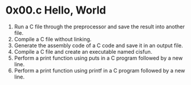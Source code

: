 # 0x00.c Hello, World
1. Run a C file through the preprocessor and save the result into another file.
2. Compile a C file without linking.
3. Generate the assembly code of a C code and save it in an output file.
4. Compile a C file and create an executable named cisfun.
5. Perform a print function using puts in a C program followed by a new line.
6. Perform a print function using printf in a C program followed by a new line.
